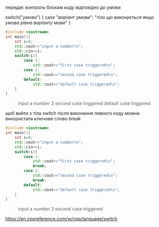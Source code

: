 передає контроль блокам коду відповідно до умови

switch("*умова*")
{
	case "*варіант умови*":
		"*тіло що виконується якщо умова рівна варіанту мови*"
}

```c++
#include <iostream>
int main(){
	int i=0;
	std::cout<<"input a number\n";
	std::cin>>i;
	switch(i){
		case 1:
			std::cout<<"first case triggered\n";
		case 2:
			std::cout<<"second case triggered\n";
		default:
			std::cout<<"default case triggered\n";
	}
}
```

>input a number
>2
>second case triggered
>default case triggered

щоб вийти з тіла switch після виконання певного коду можна використати ключове слово break

```c++
#include <iostream>
int main(){
	int i=0;
	std::cout<<"input a number\n";
	std::cin>>i;
	switch(i){
		case 1:
			std::cout<<"first case triggered\n";
			break;
		case 2:
			std::cout<<"second case triggered\n";
			break;
		default:
			std::cout<<"default case triggered\n";
	}
}
```

>input a number
>2
>second case triggered

https://en.cppreference.com/w/cpp/language/switch